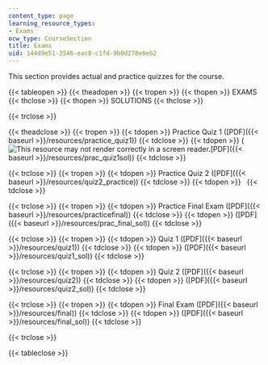 ```yaml
---
content_type: page
learning_resource_types:
- Exams
ocw_type: CourseSection
title: Exams
uid: 144d9e51-3546-eac8-c1fd-9b0d278e6eb2
---
```


This section provides actual and practice quizzes for the course.

{{< tableopen >}}
{{< theadopen >}}
{{< tropen >}}
{{< thopen >}}
EXAMS
{{< thclose >}}
{{< thopen >}}
SOLUTIONS
{{< thclose >}}

{{< trclose >}}

{{< theadclose >}}
{{< tropen >}}
{{< tdopen >}}
Practice Quiz 1 ([PDF]({{< baseurl >}}/resources/practice_quiz1))
{{< tdclose >}}
{{< tdopen >}}
(![This resource may not render correctly in a screen reader.](/images/inacessible.gif)[PDF]({{< baseurl >}}/resources/prac_quiz1sol))
{{< tdclose >}}

{{< trclose >}}
{{< tropen >}}
{{< tdopen >}}
Practice Quiz 2 ([PDF]({{< baseurl >}}/resources/quiz2_practice))
{{< tdclose >}}
{{< tdopen >}}
 
{{< tdclose >}}

{{< trclose >}}
{{< tropen >}}
{{< tdopen >}}
Practice Final Exam ([PDF]({{< baseurl >}}/resources/practicefinal))
{{< tdclose >}}
{{< tdopen >}}
([PDF]({{< baseurl >}}/resources/prac_final_sol))
{{< tdclose >}}

{{< trclose >}}
{{< tropen >}}
{{< tdopen >}}
Quiz 1 ([PDF]({{< baseurl >}}/resources/quiz1))
{{< tdclose >}}
{{< tdopen >}}
([PDF]({{< baseurl >}}/resources/quiz1_sol))
{{< tdclose >}}

{{< trclose >}}
{{< tropen >}}
{{< tdopen >}}
Quiz 2 ([PDF]({{< baseurl >}}/resources/quiz2))
{{< tdclose >}}
{{< tdopen >}}
([PDF]({{< baseurl >}}/resources/quiz2_sol))
{{< tdclose >}}

{{< trclose >}}
{{< tropen >}}
{{< tdopen >}}
Final Exam ([PDF]({{< baseurl >}}/resources/final))
{{< tdclose >}}
{{< tdopen >}}
([PDF]({{< baseurl >}}/resources/final_sol))
{{< tdclose >}}

{{< trclose >}}

{{< tableclose >}}